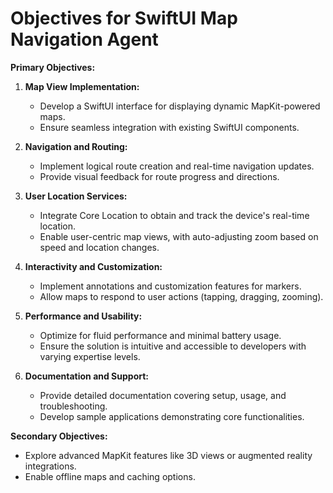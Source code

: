 # Objectives for SwiftUI Map Navigation Agent

**Primary Objectives:**

1. **Map View Implementation:**
   - Develop a SwiftUI interface for displaying dynamic MapKit-powered maps.
   - Ensure seamless integration with existing SwiftUI components.

2. **Navigation and Routing:**
   - Implement logical route creation and real-time navigation updates.
   - Provide visual feedback for route progress and directions.

3. **User Location Services:**
   - Integrate Core Location to obtain and track the device's real-time location.
   - Enable user-centric map views, with auto-adjusting zoom based on speed and location changes.

4. **Interactivity and Customization:**
   - Implement annotations and customization features for markers.
   - Allow maps to respond to user actions (tapping, dragging, zooming).

5. **Performance and Usability:**
   - Optimize for fluid performance and minimal battery usage.
   - Ensure the solution is intuitive and accessible to developers with varying expertise levels.

6. **Documentation and Support:**
   - Provide detailed documentation covering setup, usage, and troubleshooting.
   - Develop sample applications demonstrating core functionalities.

**Secondary Objectives:**

- Explore advanced MapKit features like 3D views or augmented reality integrations.
- Enable offline maps and caching options.